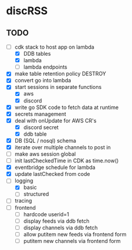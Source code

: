 # discRSS


## TODO

- [ ] cdk stack to host app on lambda
  - [x] DDB tables
  - [x] lambda
  - [ ] lambda endpoints
- [x] make table retention policy DESTROY
- [x] convert go into lambda
- [x] start sessions in separate functions
  - [x] aws
  - [x] discord
- [x] write go SDK code to fetch data at runtime
- [x] secrets management
- [x] deal with onUpdate for AWS CR's
  - [x] discord secret
  - [x] ddb table
- [x] DB (SQL / nosql) schema
- [x] iterate over multiple channels to post in
- [ ] make aws session global
- [ ] init lastCheckedTime in CDK as time.now()
- [x] eventbridge schedule for lambda
- [x] update lastChecked from code
- [ ] logging
  - [x] basic
  - [ ] structured
- [ ] tracing
- [ ] frontend
  - [ ] hardcode userid=1
  - [ ] display feeds via ddb fetch
  - [ ] display channels via ddb fetch
  - [ ] allow putitem new feeds via frontend form 
  - [ ] putitem new channels via frontend form